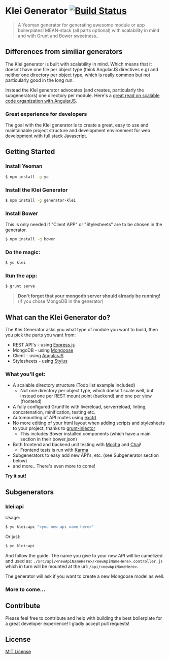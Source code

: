 # Klei Generator [![Build Status](https://secure.travis-ci.org/klei-dev/generator-klei.png?branch=master)](https://travis-ci.org/klei-dev/generator-klei)

> A Yeoman generator for generating awesome module or app boilerplates! MEAN-stack (all parts optional) with scalability in mind and with Grunt and Bower sweetness..

## Differences from similiar generators

The Klei generator is built with scalability in mind. Which means that it doesn't have one file per object type (think AngularJS directives e.g) and neither one directory per object type, which is really common but not particularly good in the long run.

Instead the Klei generator advocates (and creates, particularly the subgenerators) one directory per module. Here's a [great read on scalable code organization with AngularJS](https://medium.com/opinionated-angularjs/9f01b594bf06).

### Great experience for developers

The goal with the Klei generator is to create a great, easy to use and maintainable project structure and development environment for web development with full stack Javascript.

## Getting Started

### Install Yeoman

```bash
$ npm install -g yo
```

### Install the Klei Generator

```bash
$ npm install -g generator-klei
```

### Install Bower

This is only needed if "Client APP" or "Stylesheets" are to be chosen in the generator.

```bash
$ npm install -g bower
```

### Do the magic:

```bash
$ yo klei
```

### Run the app:

```bash
$ grunt serve
```
> **Don't forget that your mongodb server should already be running!** (if you chose MongoDB in the generator)

## What can the Klei Generator do?

The Klei Generator asks you what type of module you want to build, then you pick the parts you want from:

* REST API's - using [Express.js](http://expressjs.com)
* MongoDB - using [Mongoose](http://mongoosejs.com)
* Client - using [AngularJS](http://angularjs.org)
* Stylesheets - using [Stylus](http://learnboost.github.io/stylus/)

### What you'll get:

* A scalable directory structure (Todo list example included)
  - Not one directory per object type, which doesn't scale well, but instead one per REST mount point (backend) and one per view (frontend)
* A fully configured Gruntfile with livereload, serverreload, linting, concatenation, minification, testing etc.
* Automounting of API routes using [exctrl](https://npmjs.org/package/exctrl)
* No more editing of your html layout when adding scripts and stylesheets to your project, thanks to [grunt-injector](https://npmjs.org/package/grunt-injector)
  - This includes Bower installed components (which have a main section in their bower.json)
* Both frontend and backend unit testing with [Mocha](http://visionmedia.github.io/mocha/) and [Chai](http://chaijs.com/)!
  - Frontend tests is run with [Karma](http://karma-runner.github.io/)
* Subgenerators to easy add new API's, etc. (see Subgenerator section below)
* and more.. There's even more to come!

**Try it out!**

## Subgenerators

### klei:api

Usage:

```bash
$ yo klei:api "<you new api name here>"
```

Or just:

```bash
$ yo klei:api
```

And follow the guide.
The name you give to your new API will be camelized and used as: `./src/api/<newApiNameHere>/<newApiNameHere>.controller.js` which in turn will be mounted at the url: `/api/<newApiNameHere>`.

The generator will ask if you want to create a new Mongoose model as well.

### More to come...

## Contribute

Please feel free to contribute and help with building the best boilerplate for a great developer experience! I gladly accept pull requests!


## License

[MIT License](http://en.wikipedia.org/wiki/MIT_License)
